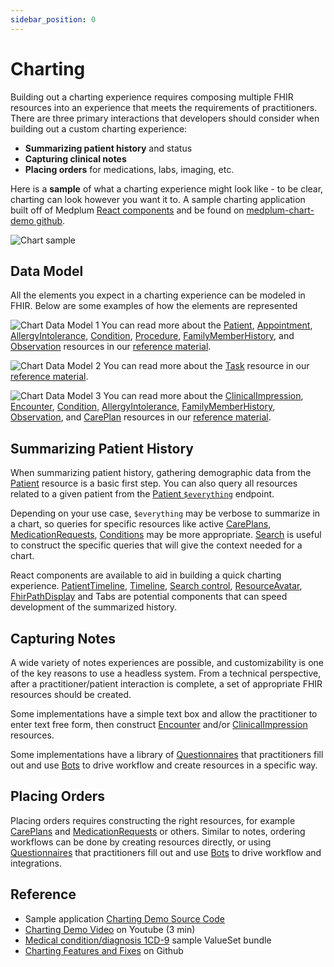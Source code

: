```yaml
---
sidebar_position: 0
---
```


# Charting

Building out a charting experience requires composing multiple FHIR resources into an experience that meets the requirements of practitioners. There are three primary interactions that developers should consider when building out a custom charting experience:

- **Summarizing patient history** and status
- **Capturing clinical notes**
- **Placing orders** for medications, labs, imaging, etc.

Here is a **sample** of what a charting experience might look like - to be clear, charting can look however you want it to. A sample charting application built off of Medplum [React components](https://storybook.medplum.com/?path=/docs/medplum-introduction--docs) and be found on [medplum-chart-demo github](https://github.com/medplum/medplum/tree/main/examples/medplum-chart-demo).

![Chart sample](/img/tutorials/chart-sample.png)

## Data Model

All the elements you expect in a charting experience can be modeled in FHIR. Below are some examples of how the elements are represented

![Chart Data Model 1](/img/tutorials/charting-annotation-1.png)
You can read more about the [Patient](/docs/api/fhir/resources/patient), [Appointment](/docs/api/fhir/resources/appointment), [AllergyIntolerance](/docs/api/fhir/resources/allergyintolerance), [Condition](/docs/api/fhir/resources/condition), [Procedure](/docs/api/fhir/resources/procedure), [FamilyMemberHistory](/docs/api/fhir/resources/familymemberhistory), and [Observation](/docs/api/fhir/resources/observation) resources in our [reference material](/docs/api/fhir/resources).

![Chart Data Model 2](/img/tutorials/charting-annotation-2.png)
You can read more about the [Task](/docs/api/fhir/resources/task) resource in our [reference material](/docs/api/fhir/resources).

![Chart Data Model 3](/img/tutorials/charting-annotation-3.png)
You can read more about the [ClinicalImpression](/docs/api/fhir/resources/clinicalimpression), [Encounter](/docs/api/fhir/resources/encounter), [Condition](/docs/api/fhir/resources/condition), [AllergyIntolerance](/docs/api/fhir/resources/allergyintolerance), [FamilyMemberHistory](/docs/api/fhir/resources/familymemberhistory), [Observation](/docs/api/fhir/resources/observation), and [CarePlan](/docs/api/fhir/resources/careplan) resources in our [reference material](/docs/api/fhir/resources).

## Summarizing Patient History

When summarizing patient history, gathering demographic data from the [Patient](/docs/api/fhir/resources/patient.mdx) resource is a basic first step. You can also query all resources related to a given patient from the [Patient `$everything`](/docs/api/fhir/operations/patient-everything) endpoint.

Depending on your use case, `$everything` may be verbose to summarize in a chart, so queries for specific resources like active [CarePlans](/docs/api/fhir/resources/careplan.mdx), [MedicationRequests](/docs/api/fhir/resources/medicationrequest.mdx), [Conditions](/docs/api/fhir/resources/condition.mdx) may be more appropriate. [Search](/docs/search/) is useful to construct the specific queries that will give the context needed for a chart.

React components are available to aid in building a quick charting experience. [PatientTimeline](https://storybook.medplum.com/?path=/docs/medplum-patienttimeline--patient), [Timeline](https://storybook.medplum.com/?path=/docs/medplum-timeline--basic), [Search control](https://storybook.medplum.com/?path=/docs/medplum-searchcontrol--checkboxes), [ResourceAvatar](https://storybook.medplum.com/?path=/docs/medplum-resourceavatar--image), [FhirPathDisplay](https://storybook.medplum.com/?path=/docs/medplum-fhirpathdisplay--id) and Tabs are potential components that can speed development of the summarized history.

## Capturing Notes

A wide variety of notes experiences are possible, and customizability is one of the key reasons to use a headless system. From a technical perspective, after a practitioner/patient interaction is complete, a set of appropriate FHIR resources should be created.

Some implementations have a simple text box and allow the practitioner to enter text free form, then construct [Encounter](/docs/api/fhir/resources/encounter.mdx) and/or [ClinicalImpression](/docs/api/fhir/resources/clinicalimpression.mdx) resources.

Some implementations have a library of [Questionnaires](/docs/questionnaires/) that practitioners fill out and use [Bots](/docs/bots/) to drive workflow and create resources in a specific way.

## Placing Orders

Placing orders requires constructing the right resources, for example [CarePlans](/docs/api/fhir/resources/careplan.mdx) and [MedicationRequests](/docs/api/fhir/resources/medicationrequest.mdx) or others. Similar to notes, ordering workflows can be done by creating resources directly, or using [Questionnaires](/docs/questionnaires/) that practitioners fill out and use [Bots](/docs/bots/) to drive workflow and integrations.

## Reference

- Sample application [Charting Demo Source Code](https://github.com/medplum/medplum/tree/main/examples/medplum-chart-demo)
- [Charting Demo Video](https://youtu.be/PHZr9q20tbM) on Youtube (3 min)
- [Medical condition/diagnosis 1CD-9](https://drive.google.com/file/d/1cFHGBud9IlGH86yilxe-KkDxGUbGr2Mn/view?usp=sharing) sample ValueSet bundle
- [Charting Features and Fixes](https://github.com/medplum/medplum/pulls?q=is%3Apr+label%3Acharting) on Github
